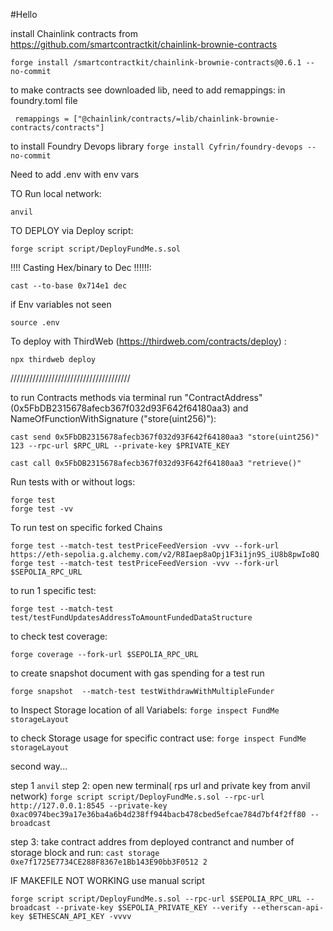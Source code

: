 #Hello

install Chainlink contracts from https://github.com/smartcontractkit/chainlink-brownie-contracts

```
forge install /smartcontractkit/chainlink-brownie-contracts@0.6.1 --no-commit
```

to make contracts see downloaded lib, need to add remappings: in foundry.toml file

```aidl
 remappings = ["@chainlink/contracts/=lib/chainlink-brownie-contracts/contracts"]
```

to install Foundry Devops library
```forge install Cyfrin/foundry-devops --no-commit```

Need to add .env with env vars

TO Run local network:

```
anvil
```

TO DEPLOY via Deploy script:

```
forge script script/DeployFundMe.s.sol
```

!!!! Casting Hex/binary to Dec !!!!!!:

```
cast --to-base 0x714e1 dec
```

if Env variables not seen

```
source .env
```

To deploy with ThirdWeb (https://thirdweb.com/contracts/deploy) :

```
npx thirdweb deploy
```

//////////////////////////////////////

to run Contracts methods via terminal run "ContractAddress"(0x5FbDB2315678afecb367f032d93F642f64180aa3) and NameOfFunctionWithSignature ("store(uint256)"):

```
cast send 0x5FbDB2315678afecb367f032d93F642f64180aa3 "store(uint256)" 123 --rpc-url $RPC_URL --private-key $PRIVATE_KEY
```

```
cast call 0x5FbDB2315678afecb367f032d93F642f64180aa3 "retrieve()"
```

Run tests with or without logs:

```
forge test
forge test -vv
```

To run test on specific forked Chains

```
forge test --match-test testPriceFeedVersion -vvv --fork-url https://eth-sepolia.g.alchemy.com/v2/R8Iaep8aOpj1F3i1jn9S_iU8b8pwIo8Q
forge test --match-test testPriceFeedVersion -vvv --fork-url $SEPOLIA_RPC_URL
```

to run 1 specific test:

```
forge test --match-test test/testFundUpdatesAddressToAmountFundedDataStructure
```

to check test coverage:

```
forge coverage --fork-url $SEPOLIA_RPC_URL
```

to create snapshot document with gas spending for a test run 
```
forge snapshot  --match-test testWithdrawWithMultipleFunder
```

to Inspect Storage location of all Variabels:
```forge inspect FundMe storageLayout```

to check Storage usage for specific contract use:
```forge inspect FundMe storageLayout```

second way... 

step 1 
```anvil```
step 2: open new terminal( rps url and private key from anvil network)
```forge script script/DeployFundMe.s.sol --rpc-url http://127.0.0.1:8545 --private-key 0xac0974bec39a17e36ba4a6b4d238ff944bacb478cbed5efcae784d7bf4f2ff80 --broadcast```

step 3: take contract addres from deployed contranct and number of storage block and run:
```cast storage 0xe7f1725E7734CE288F8367e1Bb143E90bb3F0512 2```


IF MAKEFILE NOT WORKING use manual script 
```
forge script script/DeployFundMe.s.sol --rpc-url $SEPOLIA_RPC_URL --broadcast --private-key $SEPOLIA_PRIVATE_KEY --verify --etherscan-api-key $ETHESCAN_API_KEY -vvvv
```
